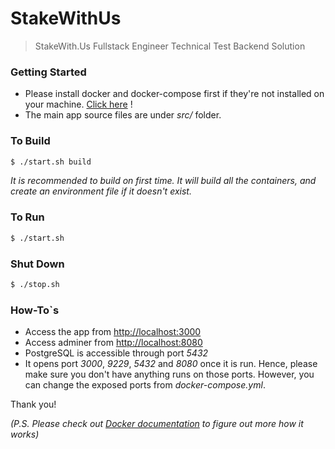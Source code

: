 # StakeWithUs
> StakeWith.Us Fullstack Engineer Technical Test Backend Solution

### Getting Started
- Please install docker and docker-compose first if they're not installed on your machine. [Click here](https://www.docker.com/get-started) !
- The main app source files are under *src/* folder.

### To Build
```bash
$ ./start.sh build
```
*It is recommended to build on first time. It will build all the containers, and create an environment file if it doesn't exist.*

### To Run
```bash
$ ./start.sh
```

### Shut Down
```bash
$ ./stop.sh
```

### How-To`s
- Access the app from [http://localhost:3000](http://localhost:3000)
- Access adminer from [http://localhost:8080](http://localhost:8080)
- PostgreSQL is accessible through port *5432*
- It opens port *3000*, *9229*, *5432* and *8080* once it is run. Hence, please make sure you don't have anything runs on those ports. However, you can change the exposed ports from *docker-compose.yml*.

Thank you!

*(P.S. Please check out [Docker documentation](https://www.docker.com/get-started) to figure out more how it works)*
